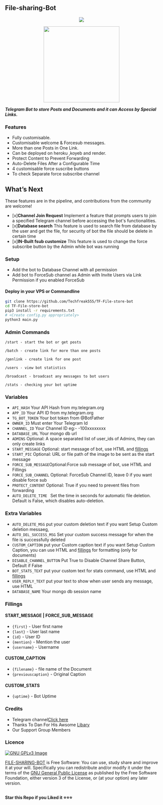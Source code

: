 <h2><b>File-sharing-Bot</b></h2>
<center><img src="https://files.catbox.moe/ufzpkn.jpg" ></center>
<p align="center">
  <a href="https://www.python.org">
    <img src="http://ForTheBadge.com/images/badges/made-with-python.svg" width ="250">
  </a> 
</p>


<b><i>Telegram Bot to store Posts and Documents and it can Access by Special Links.</i></b> 


### Features
- Fully customisable.
- Customisable welcome & Forcesub messages.
- More than one Posts in One Link.
- Can be deployed on heroku ,koyeb and render.
- Protect Content to Prevent Forwarding
- Auto-Delete Files After a Configurable Time
- 4 customisable force suscribe buttons
- To check Separate force subscribe channel 

## What’s Next

These features are in the pipeline, and contributions from the community are welcome!

- [x]**Channel Join Request**
  Implement a feature that prompts users to join a specified Telegram channel before accessing the bot's functionalities.
- [x]**Database search**
  This feature is used to search file from database by the user and get the file, for security of bot the file should be delete in certain time
- [x]**IN-Built fsub customize**
  This feature is used to change the force subscribe button by the Admin while bot was running

 
### Setup

- Add the bot to Database Channel with all permission
- Add bot to ForceSub channel as Admin with Invite Users via Link Permission if you enabled ForceSub 


#### Deploy in your VPS or Commandline
````bash
git clone https://github.com/Techfreak555/TF-File-store-bot
cd TF-File-store-bot
pip3 install -r requirements.txt
# <Create config.py appropriately>
python3 main.py
````

### Admin Commands

```
/start - start the bot or get posts

/batch - create link for more than one posts

/genlink - create link for one post

/users - view bot statistics

/broadcast - broadcast any messages to bot users

/stats - checking your bot uptime
```

### Variables

* `API_HASH` Your API Hash from my.telegram.org
* `APP_ID` Your API ID from my.telegram.org
* `TG_BOT_TOKEN` Your bot token from @BotFather
* `OWNER_ID` Must enter Your Telegram Id
* `CHANNEL_ID` Your Channel ID eg:- -100xxxxxxxx
* `DATABASE_URL` Your mongo db url
* `ADMINS` Optional: A space separated list of user_ids of Admins, they can only create links
* `START_MESSAGE` Optional: start message of bot, use HTML and <a href='https://github.com/Techfreak555/TF-File-store-bot/blob/main/README.md#start_message'>fillings</a>
* `START_PIC` Optional: URL or file path of the image to be sent as the start message
* `FORCE_SUB_MESSAGE`Optional:Force sub message of bot, use HTML and Fillings
* `FORCE_SUB_CHANNEL` Optional: ForceSub Channel ID, leave 0 if you want disable force sub
* `PROTECT_CONTENT` Optional: True if you need to prevent files from forwarding
* `AUTO_DELETE_TIME `  Set the time in seconds for automatic file deletion. Default is False, which disables auto-deletion.

### Extra Variables

* `AUTO_DELETE_MSG` put your custom deletion text if you want Setup Custom deletion messaeg,
* `AUTO_DEL_SUCCESS_MSG` Set your custom success message for when the file is successfully deleted
* `CUSTOM_CAPTION` put your Custom caption text if you want Setup Custom Caption, you can use HTML and <a href='https://github.com/Techfreak555/TF-File-store-bot/blob/main/README.md#custom_caption'>fillings</a> for formatting (only for documents)
* `DISABLE_CHANNEL_BUTTON` Put True to Disable Channel Share Button, Default if False
* `BOT_STATS_TEXT` put your custom text for stats command, use HTML and <a href='https://github.com/Techfreak555/TF-File-store-bot/blob/main/README.md#custom_stats'>fillings</a>
* `USER_REPLY_TEXT` put your text to show when user sends any message, use HTML
* `DATABASE_NAME` Your mongo db session name


### Fillings
#### START_MESSAGE | FORCE_SUB_MESSAGE

* `{first}` - User first name
* `{last}` - User last name
* `{id}` - User ID
* `{mention}` - Mention the user
* `{username}` - Username

#### CUSTOM_CAPTION

* `{filename}` - file name of the Document
* `{previouscaption}` - Original Caption

#### CUSTOM_STATS

* `{uptime}` - Bot Uptime


### Credits

- Telegram channel<a href="https://t.me/tech_freak_tamil">Click here</a>
- Thanks To Dan For His Awsome [Libary](https://github.com/pyrogram/pyrogram)
- Our Support Group Members

### Licence
[![GNU GPLv3 Image](https://www.gnu.org/graphics/gplv3-127x51.png)](http://www.gnu.org/licenses/gpl-3.0.en.html)  

[FILE-SHARING-BOT](https://github.com/Techfreak555/TF-File-store-bot) is Free Software: You can use, study share and improve it at your
will. Specifically you can redistribute and/or modify it under the terms of the
[GNU General Public License](https://www.gnu.org/licenses/gpl.html) as
published by the Free Software Foundation, either version 3 of the License, or
(at your option) any later version. 

##

   **Star this Repo if you Liked it ⭐⭐⭐**

